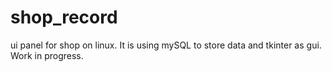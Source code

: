 # shop_record
ui panel for shop on linux. It is using mySQL to store data and tkinter as gui. Work in progress.
